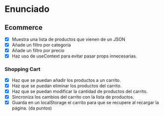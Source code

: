 # Enunciado

## Ecommerce

- [x] Muestra una lista de productos que vienen de un JSON
- [x] Añade un filtro por categoría
- [x] Añade un filtro por precio
- [x] Haz uso de useContext para evitar pasar props innecesarias.

### Shopping Cart

- [X] Haz que se puedan añadir los productos a un carrito.
- [X] Haz que se puedan eliminar los productos del carrito.
- [X] Haz que se puedan modificar la cantidad de productos del carrito.
- [X] Sincroniza los cambios del carrito con la lista de productos.
- [X] Guarda en un localStorage el carrito para que se recupere al recargar la página. (da puntos)
